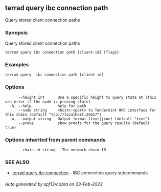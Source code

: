## terrad query ibc connection path

Query stored client connection paths

### Synopsis

Query stored client connection paths

```
terrad query ibc connection path [client-id] [flags]
```

### Examples

```
terrad query  ibc connection path [client-id]
```

### Options

```
      --height int      Use a specific height to query state at (this can error if the node is pruning state)
  -h, --help            help for path
      --node string     <host>:<port> to Tendermint RPC interface for this chain (default "tcp://localhost:26657")
  -o, --output string   Output format (text|json) (default "text")
      --prove           show proofs for the query results (default true)
```

### Options inherited from parent commands

```
      --chain-id string   The network chain ID
```

### SEE ALSO

* [terrad query ibc connection](terrad_query_ibc_connection.md)	 - IBC connection query subcommands

###### Auto generated by spf13/cobra on 23-Feb-2023
